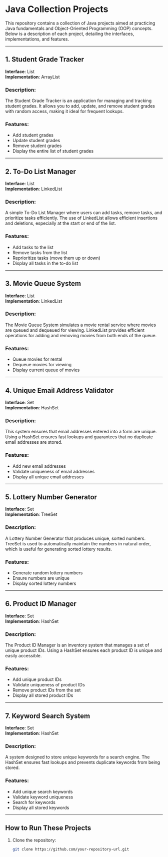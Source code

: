 # Java Collection Projects 

This repository contains a collection of Java projects aimed at practicing Java fundamentals and Object-Oriented Programming (OOP) concepts. Below is a description of each project, detailing the interfaces, implementations, and features.

---

## 1. Student Grade Tracker 

**Interface**: List  
**Implementation**: ArrayList  

### Description:
The Student Grade Tracker is an application for managing and tracking student grades. It allows you to add, update, and remove student grades with random access, making it ideal for frequent lookups.

### Features:
- Add student grades
- Update student grades
- Remove student grades
- Display the entire list of student grades

---

## 2. To-Do List Manager

**Interface**: List  
**Implementation**: LinkedList  

### Description:
A simple To-Do List Manager where users can add tasks, remove tasks, and prioritize tasks efficiently. The use of LinkedList allows efficient insertions and deletions, especially at the start or end of the list.

### Features:
- Add tasks to the list
- Remove tasks from the list
- Reprioritize tasks (move them up or down)
- Display all tasks in the to-do list

---

## 3. Movie Queue System

**Interface**: List  
**Implementation**: LinkedList  

### Description:
The Movie Queue System simulates a movie rental service where movies are queued and dequeued for viewing. LinkedList provides efficient operations for adding and removing movies from both ends of the queue.

### Features:
- Queue movies for rental
- Dequeue movies for viewing
- Display current queue of movies

---

## 4. Unique Email Address Validator

**Interface**: Set  
**Implementation**: HashSet  

### Description:
This system ensures that email addresses entered into a form are unique. Using a HashSet ensures fast lookups and guarantees that no duplicate email addresses are stored.

### Features:
- Add new email addresses
- Validate uniqueness of email addresses
- Display all unique email addresses

---

## 5. Lottery Number Generator

**Interface**: Set  
**Implementation**: TreeSet  

### Description:
A Lottery Number Generator that produces unique, sorted numbers. TreeSet is used to automatically maintain the numbers in natural order, which is useful for generating sorted lottery results.

### Features:
- Generate random lottery numbers
- Ensure numbers are unique
- Display sorted lottery numbers

---

## 6. Product ID Manager

**Interface**: Set  
**Implementation**: HashSet  

### Description:
The Product ID Manager is an inventory system that manages a set of unique product IDs. Using a HashSet ensures each product ID is unique and easily accessible.

### Features:
- Add unique product IDs
- Validate uniqueness of product IDs
- Remove product IDs from the set
- Display all stored product IDs

---

## 7. Keyword Search System

**Interface**: Set  
**Implementation**: HashSet  

### Description:
A system designed to store unique keywords for a search engine. The HashSet ensures fast lookups and prevents duplicate keywords from being stored.

### Features:
- Add unique search keywords
- Validate keyword uniqueness
- Search for keywords
- Display all stored keywords

---

## How to Run These Projects
1. Clone the repository:
   ```bash
   git clone https://github.com/your-repository-url.git



